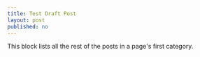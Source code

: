```yaml
---
title: Test Draft Post
layout: post
published: no
---
```

This block lists all the rest of the posts in a page's first category.